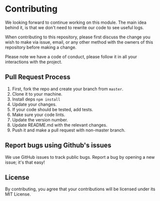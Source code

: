 # Contributing
We looking forward to continue working on this module. The main idea behind it, is that we don't need to rewrite our code to see useful logs.

When contributing to this repository, please first discuss the change you wish to make via issue, email, or any other method with the owners of this repository before making a change.

Please note we have a code of conduct, please follow it in all your interactions with the project.

## Pull Request Process

1. First, fork the repo and create your branch from `master`.
2. Clone it to your machine.
3. Install deps `npm install`
4. Update your changes.
5. If your code should be tested, add tests.
6. Make sure your code lints.
7. Update the version number.
8. Update README.md with the relevant changes.
9. Push it and make a pull request with non-master branch.

## Report bugs using Github's issues
We use GitHub issues to track public bugs. Report a bug by opening a new issue; it's that easy!

## License
By contributing, you agree that your contributions will be licensed under its MIT License.